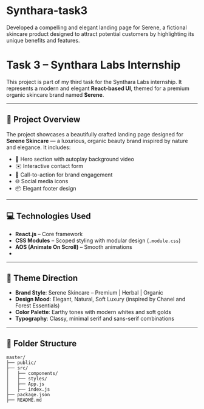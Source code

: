 # Synthara-task3
Developed a compelling and elegant landing page for Serene, a fictional skincare product designed to attract potential customers by highlighting its unique benefits and features.

# Task 3 – Synthara Labs Internship

This project is part of my third task for the Synthara Labs internship. It represents a modern and elegant **React-based UI**, themed for a premium organic skincare brand named **Serene**.

---

## 🌿 Project Overview

The project showcases a beautifully crafted landing page designed for **Serene Skincare** — a luxurious, organic beauty brand inspired by nature and elegance. It includes:

- 🎥 Hero section with autoplay background video  
- ✉️ Interactive contact form  
- 🧴 Call-to-action for brand engagement  
- 🌐 Social media icons  
- 📦 Elegant footer design  

---

## 💻 Technologies Used

- **React.js** – Core framework  
- **CSS Modules** – Scoped styling with modular design (`.module.css`)  
- **AOS (Animate On Scroll)** – Smooth animations   
-  

---

## 🎨 Theme Direction

- **Brand Style**: Serene Skincare – Premium | Herbal | Organic  
- **Design Mood**: Elegant, Natural, Soft Luxury (inspired by Chanel and Forest Essentials)  
- **Color Palette**: Earthy tones with modern whites and soft golds  
- **Typography**: Classy, minimal serif and sans-serif combinations  

---

## 📁 Folder Structure

```plaintext
master/
├── public/
├── src/
│   ├── components/
│   ├── styles/
│   ├── App.js
│   ├── index.js
├── package.json
├── README.md

